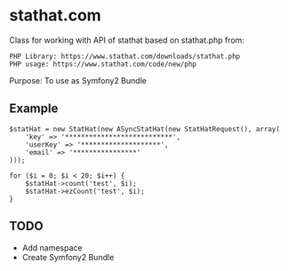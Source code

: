 stathat.com
===========

Class for working with API of stathat based on stathat.php from:
```
PHP Library: https://www.stathat.com/downloads/stathat.php
PHP usage: https://www.stathat.com/code/new/php
```

Purpose:
To use as Symfony2 Bundle

Example
-------
```
$statHat = new StatHat(new ASyncStatHat(new StatHatRequest(), array(
    'key' => '***************************',
    'userKey' => '********************',
    'email' => '****************'
)));

for ($i = 0; $i < 20; $i++) {
    $statHat->count('test', $i);
    $statHat->ezCount('test', $i);
}
```

TODO
----
* Add namespace
* Create Symfony2 Bundle
